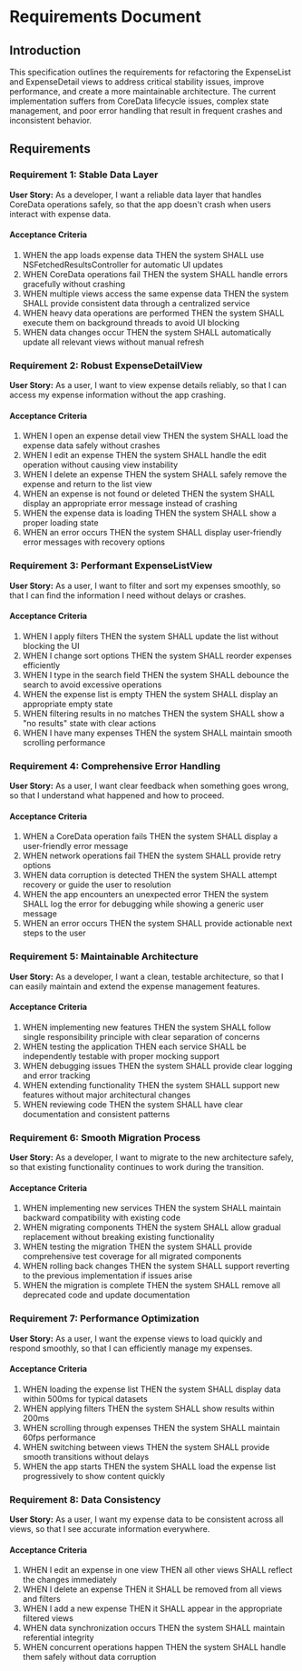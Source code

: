 # Requirements Document

## Introduction

This specification outlines the requirements for refactoring the ExpenseList and ExpenseDetail views to address critical stability issues, improve performance, and create a more maintainable architecture. The current implementation suffers from CoreData lifecycle issues, complex state management, and poor error handling that result in frequent crashes and inconsistent behavior.

## Requirements

### Requirement 1: Stable Data Layer

**User Story:** As a developer, I want a reliable data layer that handles CoreData operations safely, so that the app doesn't crash when users interact with expense data.

#### Acceptance Criteria

1. WHEN the app loads expense data THEN the system SHALL use NSFetchedResultsController for automatic UI updates
2. WHEN CoreData operations fail THEN the system SHALL handle errors gracefully without crashing
3. WHEN multiple views access the same expense data THEN the system SHALL provide consistent data through a centralized service
4. WHEN heavy data operations are performed THEN the system SHALL execute them on background threads to avoid UI blocking
5. WHEN data changes occur THEN the system SHALL automatically update all relevant views without manual refresh

### Requirement 2: Robust ExpenseDetailView

**User Story:** As a user, I want to view expense details reliably, so that I can access my expense information without the app crashing.

#### Acceptance Criteria

1. WHEN I open an expense detail view THEN the system SHALL load the expense data safely without crashes
2. WHEN I edit an expense THEN the system SHALL handle the edit operation without causing view instability
3. WHEN I delete an expense THEN the system SHALL safely remove the expense and return to the list view
4. WHEN an expense is not found or deleted THEN the system SHALL display an appropriate error message instead of crashing
5. WHEN the expense data is loading THEN the system SHALL show a proper loading state
6. WHEN an error occurs THEN the system SHALL display user-friendly error messages with recovery options

### Requirement 3: Performant ExpenseListView

**User Story:** As a user, I want to filter and sort my expenses smoothly, so that I can find the information I need without delays or crashes.

#### Acceptance Criteria

1. WHEN I apply filters THEN the system SHALL update the list without blocking the UI
2. WHEN I change sort options THEN the system SHALL reorder expenses efficiently
3. WHEN I type in the search field THEN the system SHALL debounce the search to avoid excessive operations
4. WHEN the expense list is empty THEN the system SHALL display an appropriate empty state
5. WHEN filtering results in no matches THEN the system SHALL show a "no results" state with clear actions
6. WHEN I have many expenses THEN the system SHALL maintain smooth scrolling performance

### Requirement 4: Comprehensive Error Handling

**User Story:** As a user, I want clear feedback when something goes wrong, so that I understand what happened and how to proceed.

#### Acceptance Criteria

1. WHEN a CoreData operation fails THEN the system SHALL display a user-friendly error message
2. WHEN network operations fail THEN the system SHALL provide retry options
3. WHEN data corruption is detected THEN the system SHALL attempt recovery or guide the user to resolution
4. WHEN the app encounters an unexpected error THEN the system SHALL log the error for debugging while showing a generic user message
5. WHEN an error occurs THEN the system SHALL provide actionable next steps to the user

### Requirement 5: Maintainable Architecture

**User Story:** As a developer, I want a clean, testable architecture, so that I can easily maintain and extend the expense management features.

#### Acceptance Criteria

1. WHEN implementing new features THEN the system SHALL follow single responsibility principle with clear separation of concerns
2. WHEN testing the application THEN each service SHALL be independently testable with proper mocking support
3. WHEN debugging issues THEN the system SHALL provide clear logging and error tracking
4. WHEN extending functionality THEN the system SHALL support new features without major architectural changes
5. WHEN reviewing code THEN the system SHALL have clear documentation and consistent patterns

### Requirement 6: Smooth Migration Process

**User Story:** As a developer, I want to migrate to the new architecture safely, so that existing functionality continues to work during the transition.

#### Acceptance Criteria

1. WHEN implementing new services THEN the system SHALL maintain backward compatibility with existing code
2. WHEN migrating components THEN the system SHALL allow gradual replacement without breaking existing functionality
3. WHEN testing the migration THEN the system SHALL provide comprehensive test coverage for all migrated components
4. WHEN rolling back changes THEN the system SHALL support reverting to the previous implementation if issues arise
5. WHEN the migration is complete THEN the system SHALL remove all deprecated code and update documentation

### Requirement 7: Performance Optimization

**User Story:** As a user, I want the expense views to load quickly and respond smoothly, so that I can efficiently manage my expenses.

#### Acceptance Criteria

1. WHEN loading the expense list THEN the system SHALL display data within 500ms for typical datasets
2. WHEN applying filters THEN the system SHALL show results within 200ms
3. WHEN scrolling through expenses THEN the system SHALL maintain 60fps performance
4. WHEN switching between views THEN the system SHALL provide smooth transitions without delays
5. WHEN the app starts THEN the system SHALL load the expense list progressively to show content quickly

### Requirement 8: Data Consistency

**User Story:** As a user, I want my expense data to be consistent across all views, so that I see accurate information everywhere.

#### Acceptance Criteria

1. WHEN I edit an expense in one view THEN all other views SHALL reflect the changes immediately
2. WHEN I delete an expense THEN it SHALL be removed from all views and filters
3. WHEN I add a new expense THEN it SHALL appear in the appropriate filtered views
4. WHEN data synchronization occurs THEN the system SHALL maintain referential integrity
5. WHEN concurrent operations happen THEN the system SHALL handle them safely without data corruption